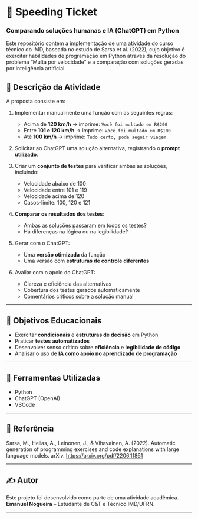 # 🚓 Speeding Ticket
### Comparando soluções humanas e IA (ChatGPT) em Python

Este repositório contém a implementação de uma atividade do curso técnico do IMD, baseada no estudo de Sarsa et al. (2022), cujo objetivo é exercitar habilidades de programação em Python através da resolução do problema “Multa por velocidade” e a comparação com soluções geradas por inteligência artificial.

## 🧠 Descrição da Atividade

A proposta consiste em:

1. Implementar manualmente uma função com as seguintes regras:
   - Acima de **120 km/h** → imprime: `Você foi multado em R$200`
   - Entre **101 e 120 km/h** → imprime: `Você foi multado em R$100`
   - Até **100 km/h** → imprime: `Tudo certo, pode seguir viagem`

2. Solicitar ao ChatGPT uma solução alternativa, registrando o **prompt utilizado**.

3. Criar um **conjunto de testes** para verificar ambas as soluções, incluindo:
   - Velocidade abaixo de 100
   - Velocidade entre 101 e 119
   - Velocidade acima de 120
   - Casos-limite: 100, 120 e 121

4. **Comparar os resultados dos testes**:
   - Ambas as soluções passaram em todos os testes?
   - Há diferenças na lógica ou na legibilidade?

5. Gerar com o ChatGPT:
   - Uma **versão otimizada** da função
   - Uma versão com **estruturas de controle diferentes**

6. Avaliar com o apoio do ChatGPT:
   - Clareza e eficiência das alternativas
   - Cobertura dos testes gerados automaticamente
   - Comentários críticos sobre a solução manual

---

## 🎯 Objetivos Educacionais

- Exercitar **condicionais** e **estruturas de decisão** em Python
- Praticar **testes automatizados**
- Desenvolver senso crítico sobre **eficiência** e **legibilidade de código**
- Analisar o uso de **IA como apoio no aprendizado de programação**

---

## 🤖 Ferramentas Utilizadas

- Python
- ChatGPT (OpenAI)
- VSCode

---

## 📌 Referência

Sarsa, M., Hellas, A., Leinonen, J., & Vihavainen, A. (2022).
Automatic generation of programming exercises and code explanations with large language models.
arXiv. https://arxiv.org/pdf/2206.11861

---

## ✍️ Autor

Este projeto foi desenvolvido como parte de uma atividade acadêmica.  
**Emanuel Nogueira** – Estudante de C&T e Técnico IMD/UFRN.

---
